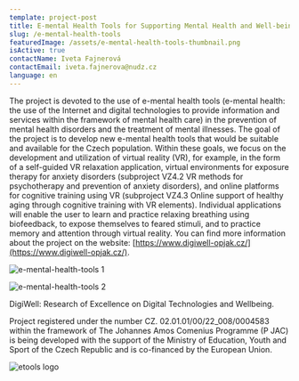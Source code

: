 ```yaml
---
template: project-post
title: E-mental Health Tools for Supporting Mental Health and Well-being
slug: /e-mental-health-tools
featuredImage: /assets/e-mental-health-tools-thumbnail.png
isActive: true
contactName: Iveta Fajnerová
contactEmail: iveta.fajnerova@nudz.cz
language: en
---
```


The project is devoted to the use of e-mental health tools (e-mental health: the use of the Internet and digital technologies to provide information and services within the framework of mental health care) in the prevention of mental health disorders and the treatment of mental illnesses. The goal of the project is to develop new e-mental health tools that would be suitable and available for the Czech population. Within these goals, we focus on the development and utilization of virtual reality (VR), for example, in the form of a self-guided VR relaxation application, virtual environments for exposure therapy for anxiety disorders (subproject VZ4.2 VR methods for psychotherapy and prevention of anxiety disorders), and online platforms for cognitive training using VR (subproject VZ4.3 Online support of healthy aging through cognitive training with VR elements). Individual applications will enable the user to learn and practice relaxing breathing using biofeedback, to expose themselves to feared stimuli, and to practice memory and attention through virtual reality. You can find more information about the project on the website: [https://www.digiwell-opjak.cz/](https://www.digiwell-opjak.cz/).

![e-mental-health-tools 1](/e-mental-health-tools-01.png)

![e-mental-health-tools 2](/e-mental-health-tools-02.png)

DigiWell: Research of Excellence on Digital Technologies and Wellbeing.

Project registered under the number CZ. 02.01.01/00/22_008/0004583 within the framework of The Johannes Amos Comenius Programme (P JAC) is being developed with the support of the Ministry of Education, Youth and Sport of the Czech Republic and is co-financed by the European Union.

![etools logo](/e-tools-sponsors.jpg)